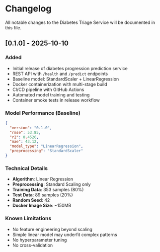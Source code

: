 # Changelog

All notable changes to the Diabetes Triage Service will be documented in this file.

## [0.1.0] - 2025-10-10

### Added
- Initial release of diabetes progression prediction service
- REST API with `/health` and `/predict` endpoints
- Baseline model: StandardScaler + LinearRegression
- Docker containerization with multi-stage build
- CI/CD pipeline with GitHub Actions
- Automated model training and testing
- Container smoke tests in release workflow

### Model Performance (Baseline)
```json
{
  "version": "0.1.0",
  "rmse": 53.85,
  "r2": 0.4526,
  "mae": 43.12,
  "model_type": "LinearRegression",
  "preprocessing": "StandardScaler"
}
```

### Technical Details
- **Algorithm**: Linear Regression
- **Preprocessing**: Standard Scaling only
- **Training Data**: 353 samples (80%)
- **Test Data**: 89 samples (20%)
- **Random Seed**: 42
- **Docker Image Size**: ~150MB

### Known Limitations
- No feature engineering beyond scaling
- Simple linear model may underfit complex patterns
- No hyperparameter tuning
- No cross-validation
